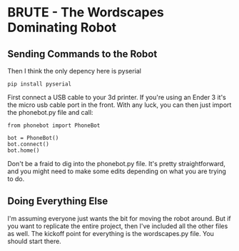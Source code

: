 # BRUTE - The Wordscapes Dominating Robot


Sending Commands to the Robot
-----------------------------
Then I think the only depency here is pyserial
```
pip install pyserial
```

First connect a USB cable to your 3d printer. If you're using an Ender 3 it's the micro usb cable port in the front.
With any luck, you can then just import the phonebot.py file and call:

```
from phonebot import PhoneBot

bot = PhoneBot()
bot.connect()
bot.home()
```
Don't be a fraid to dig into the phonebot.py file. It's pretty straightforward, and you might need to make some edits depending on what you are trying to do.


Doing Everything Else
---------------------

I'm assuming everyone just wants the bit for moving the robot around. But if you want to replicate the entire project, then I've included all the other files as well.
The kickoff point for everything is the wordscapes.py file. You should start there.
